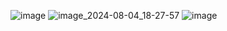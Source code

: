 ![image](https://github.com/user-attachments/assets/ceb884c5-0898-43d4-9398-826cd4674e7a)
![image_2024-08-04_18-27-57](https://github.com/user-attachments/assets/c172bda1-245c-4589-80ca-85054b474a05)
![image](https://github.com/user-attachments/assets/68e1851b-7b76-495a-aa61-7bc367110c64)
